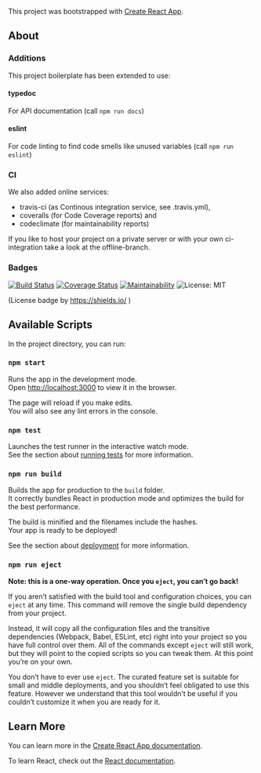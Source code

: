 This project was bootstrapped with [Create React App](https://github.com/facebook/create-react-app).

## About

### Additions

This project boilerplate has been extended to use:

#### typedoc

For API documentation (call `npm run docs`)

#### eslint

For code linting to find code smells like unused variables (call `npm run eslint`)

### CI
We also added online services:

- travis-ci (as Continous integration service, see .travis.yml),
- coveralls (for Code Coverage reports) and
- codeclimate (for maintainability reports)

If you like to host your project on a private server or with your own ci-integration take a look at the offline-branch.

### Badges

[![Build Status](https://travis-ci.org/brean/typescript-react-starter.svg)](https://travis-ci.org/brean/typescript-react-starter)
[![Coverage Status](https://coveralls.io/repos/github/brean/typescript-react-starter/badge.svg)](https://coveralls.io/github/brean/typescript-react-starter)
[![Maintainability](https://api.codeclimate.com/v1/badges/597c089ea8d537a4daf0/maintainability)](https://codeclimate.com/github/brean/typescript-react-starter/maintainability)
![License: MIT](https://img.shields.io/badge/License-MIT-blue.svg) 

(License badge by https://shields.io/ )

## Available Scripts

In the project directory, you can run:

### `npm start`

Runs the app in the development mode.<br />
Open [http://localhost:3000](http://localhost:3000) to view it in the browser.

The page will reload if you make edits.<br />
You will also see any lint errors in the console.

### `npm test`

Launches the test runner in the interactive watch mode.<br />
See the section about [running tests](https://facebook.github.io/create-react-app/docs/running-tests) for more information.

### `npm run build`

Builds the app for production to the `build` folder.<br />
It correctly bundles React in production mode and optimizes the build for the best performance.

The build is minified and the filenames include the hashes.<br />
Your app is ready to be deployed!

See the section about [deployment](https://facebook.github.io/create-react-app/docs/deployment) for more information.

### `npm run eject`

**Note: this is a one-way operation. Once you `eject`, you can’t go back!**

If you aren’t satisfied with the build tool and configuration choices, you can `eject` at any time. This command will remove the single build dependency from your project.

Instead, it will copy all the configuration files and the transitive dependencies (Webpack, Babel, ESLint, etc) right into your project so you have full control over them. All of the commands except `eject` will still work, but they will point to the copied scripts so you can tweak them. At this point you’re on your own.

You don’t have to ever use `eject`. The curated feature set is suitable for small and middle deployments, and you shouldn’t feel obligated to use this feature. However we understand that this tool wouldn’t be useful if you couldn’t customize it when you are ready for it.

## Learn More

You can learn more in the [Create React App documentation](https://facebook.github.io/create-react-app/docs/getting-started).

To learn React, check out the [React documentation](https://reactjs.org/).
